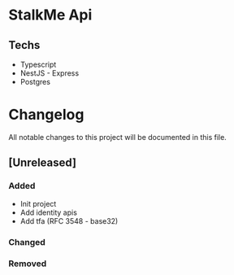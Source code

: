 # StalkMe Api

## Techs
- Typescript
- NestJS - Express
- Postgres

# Changelog

All notable changes to this project will be documented in this file.

## [Unreleased]

### Added

- Init project
- Add identity apis
- Add tfa (RFC 3548 - base32)

### Changed


### Removed
